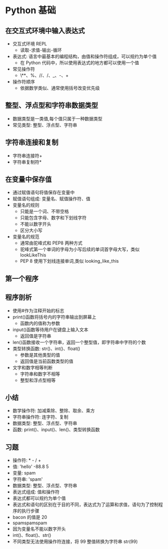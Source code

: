 # Python 基础

## 在交互式环境中输入表达式

- 交互式环境 REPL
  - 读取-求值-输出-循环
- 表达式: 语言中最基本的编程结构，由值和操作符组成，可以规约为单个值
  - 在 Python 代码中，所以使用表达式的地方都可以使用一个值
- 常见操作符
  - \\\*\*、%、//、/、\_、-、+
- 操作符顺序
  - 依据数学类似、通常使用括号改变优先级

## 整型、浮点型和字符串数据类型

- 数据类型是一类值,每个值只属于一种数据类型
- 常见类型: 整型、浮点型、字符串

## 字符串连接和复制

- 字符串连接符+
- 字符串复制符\*

## 在变量中保存值

- 通过赋值语句将值保存在变量中
- 赋值语句组成: 变量名、赋值操作符、值
- 变量名的规则
  - 只能是一个词、不带空格
  - 只能包含字母、数字和下划线字符
  - 不能以数字开头
  - 区分大小写
- 变量名的规范
  - 通常由驼峰式和 PEP8 两种方式
  - 驼峰式第一个单词的字母为小写后续的单词首字母大写，类似 lookLikeThis
  - PEP 8 使用下划线连接单词,类似 looking_like_this

## 第一个程序

## 程序剖析

- 使用#作为注释开始的标志
- print()函数将括号内的字符串输出到屏幕上
  - 函数内的值称为参数
- input()函数等待用户在键盘上输入文本
  - 返回值是字符串
- len()函数接收一个字符串，返回一个整型值，即字符串中字符的个数
- 类型转换函数: str()、int()、float()
  - 参数是其他类型的值
  - 返回值是当前函数类型的值
- 文字和数字相等判断
  - 字符串和数字不相等
  - 整型和浮点型相等

## 小结

- 数学操作符: 加减乘除、整除、取余、乘方
- 字符串操作符: 连字符、复制
- 数据类型: 整型、浮点型、字符串
- 函数: print()、input()、len()、类型转换函数

## 习题

- 操作符: \* - / +
- 值: 'hello' -88.8 5
- 变量: spam
- 字符串: 'spam'
- 数据类型: 整型、浮点型、字符串
- 表达式组成: 值和操作符
- 表达式都可以规约为单个值
- 表达式和语句的区别在于目的不同，表达式为了运算和求值，语句为了控制程序的执行步骤
- bacon 的值是 20
- spamspamspam
- 因为变量名不能以数字开头
- int()、float()、str()
- 不同类型无法使用操作符连接，将 99 整值转换为字符串 str(99)
